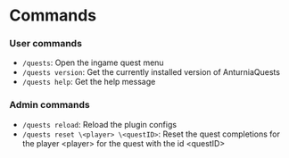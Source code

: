 # Commands

### User commands
- `/quests`: Open the ingame quest menu
- `/quests version`: Get the currently installed version of AnturniaQuests
- `/quests help`: Get the help message

### Admin commands
- `/quests reload`: Reload the plugin configs
- `/quests reset \<player> \<questID>`: Reset the quest completions for the player \<player> for the quest with the id \<questID>
